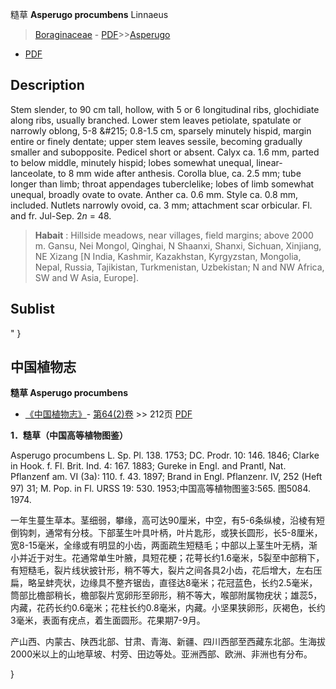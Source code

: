 糙草 **Asperugo procumbens** Linnaeus

> [Boraginaceae](http://www.iplant.cn/info/Boraginaceae?t=foc) - [PDF](http://www.iplant.cn/foc/pdf/Boraginaceae.pdf)>>[Asperugo](http://www.iplant.cn/info/Asperugo?t=foc)
 - [PDF](http://www.iplant.cn/foc/pdf/Asperugo.pdf)

## Description

Stem slender, to 90 cm tall, hollow, with 5 or 6 longitudinal ribs, glochidiate along ribs, usually branched. Lower stem leaves petiolate, spatulate or narrowly oblong, 5-8 &amp;#215; 0.8-1.5 cm, sparsely minutely hispid, margin entire or finely dentate; upper stem leaves sessile, becoming gradually smaller and subopposite. Pedicel short or absent. Calyx ca. 1.6 mm, parted to below middle, minutely hispid; lobes somewhat unequal, linear-lanceolate, to 8 mm wide after anthesis. Corolla blue, ca. 2.5 mm; tube longer than limb; throat appendages tuberclelike; lobes of limb somewhat unequal, broadly ovate to ovate. Anther ca. 0.6 mm. Style ca. 0.8 mm, included. Nutlets narrowly ovoid, ca. 3 mm; attachment scar orbicular. Fl. and fr. Jul-Sep. 2*n* = 48.


> **Habait** : 
> Hillside meadows, near villages, field margins; above 2000 m. Gansu, Nei Mongol, Qinghai, N Shaanxi, Shanxi, Sichuan, Xinjiang, NE Xizang [N India, Kashmir, Kazakhstan, Kyrgyzstan, Mongolia, Nepal, Russia, Tajikistan, Turkmenistan, Uzbekistan; N and NW Africa, SW and W Asia, Europe].


## Sublist
"
}
## 中国植物志



**糙草 Asperugo procumbens**

* [《中国植物志》](http://www.iplant.cn/frps)- [第64(2)卷](http://www.iplant.cn/frps/vol/64(2)) >> 212页 [PDF](http://www.iplant.cn/frps/pdf/64(2)/212a.pdf)


**1．糙草（中国高等植物图鉴）**

Asperugo procumbens L. Sp. Pl. 138. 1753; DC. Prodr. 10: 146. 1846; Clarke in Hook. f. Fl. Brit. Ind. 4: 167. 1883; Gureke in Engl. and Prantl, Nat. Pflanzenf am. VI (3a): 110. f. 43. 1897; Brand in Engl. Pflanzenr. IV, 252 (Heft 97) 31; M. Pop. in Fl. URSS 19: 530. 1953;中国高等植物图鉴3:565. 图5084. 1974.

一年生蔓生草本。茎细弱，攀缘，高可达90厘米，中空，有5-6条纵棱，沿棱有短倒钩刺，通常有分枝。下部茎生叶具叶柄，叶片匙形，或狭长圆形，长5-8厘米，宽8-15毫米，全缘或有明显的小齿，两面疏生短糙毛；中部以上茎生叶无柄，渐小并近于对生。花通常单生叶腋，具短花梗；花萼长约1.6毫米，5裂至中部稍下，有短糙毛，裂片线状披针形，稍不等大，裂片之间各具2小齿，花后增大，左右压扁，略呈蚌壳状，边缘具不整齐锯齿，直径达8毫米；花冠蓝色，长约2.5毫米，筒部比檐部稍长，檐部裂片宽卵形至卵形，稍不等大，喉部附属物疣状；雄蕊5，内藏，花药长约0.6毫米；花柱长约0.8毫米，内藏。小坚果狭卵形，灰褐色，长约3毫米，表面有疣点，着生面圆形。花果期7-9月。

产山西、内蒙古、陕西北部、甘肃、青海、新疆、四川西部至西藏东北部。生海拔2000米以上的山地草坡、村旁、田边等处。亚洲西部、欧洲、非洲也有分布。



}